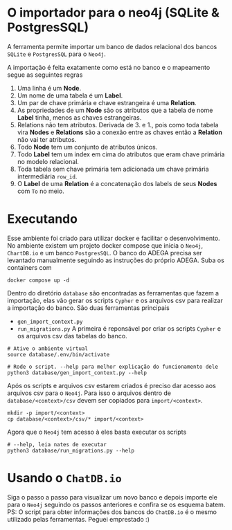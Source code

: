 # O importador para o neo4j (SQLite & PostgresSQL)
A ferramenta permite importar um banco de dados relacional dos bancos `SQLite` e `PostgresSQL`
para o `Neo4j`.

A importação é feita exatamente como está no banco e o mapeamento segue as seguintes regras
1. Uma linha é um **Node**.
2. Um nome de uma tabela é um **Label**.
3. Um par de chave primária e chave estrangeira é uma **Relation**.
4. As propriedades de um **Node** são os atributos que a tabela de nome **Label** tinha, menos as chaves estrangeiras.
5. Relations não tem atributos. Derivada de 3. e 1., pois como toda tabela vira **Nodes** e **Relations**
são a conexão entre as chaves então a **Relation** não vai ter atributos.
6. Todo **Node** tem um conjunto de atributos únicos.
7. Todo **Label** tem um index em cima do atributos que eram chave primária no modelo relacional.
8. Toda tabela sem chave primária tem adicionada um chave primária intermediária `row_id`.
9. O **Label** de uma **Relation** é a concatenação dos labels de seus **Nodes** com `To` no meio.

# Executando
Esse ambiente foi criado para utilizar docker e facilitar o desenvolvimento. No ambiente existem um projeto
docker compose que inicia o `Neo4j`, `ChartDB.io` e um banco `PostgresSQL`. O banco do ADEGA precisa ser levantado manualmente seguindo as instruções do próprio ADEGA.
Suba os containers com
```
docker compose up -d
```
Dentro do diretório `database` são encontradas as ferramentas que fazem a importação, elas vão gerar os scripts `Cypher` e os arquivos csv
para realizar a importação do banco.
São duas ferramentas principais
- `gen_import_context.py`
- `run_migrations.py`
A primeira é reponsável por criar os scripts `Cypher` e os arquivos csv das tabelas do banco.
```
# Ative o ambiente virtual
source database/.env/bin/activate

# Rode o script. --help para melhor explicação do funcionamento dele
python3 database/gen_import_context.py --help
```

Após os scripts e arquivos csv estarem criados é preciso dar acesso aos arquivos csv para o `Neo4j`. Para isso o arquivos dentro de `database/<context>/csv` devem ser copiados para `import/<context>`.
```
mkdir -p import/<context>
cp database/<context>/csv/* import/<context>
```

Agora que o `Neo4j` tem acesso à eles basta executar os scripts
```
# --help, leia nates de executar
python3 database/run_migrations.py --help
```

# Usando o `ChatDB.io`
Siga o passo a passo para visualizar um novo banco e depois importe ele para o `Neo4j` seguindo os
passos anteriores e confira se os esquema batem.
PS: O script para obter informações dos bancos do `ChatDB.io` é o mesmo utilizado pelas ferramentas. Peguei emprestado :)
